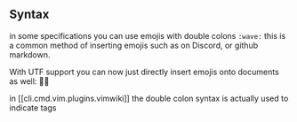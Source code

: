 

## Syntax

in some specifications you can use emojis with double colons `:wave:` this is a common method of inserting emojis such as on Discord, or github markdown.

With UTF support you can now just directly insert emojis onto documents as well: 👋🏻️

in [[cli.cmd.vim.plugins.vimwiki]] the double colon syntax is actually used to indicate tags
